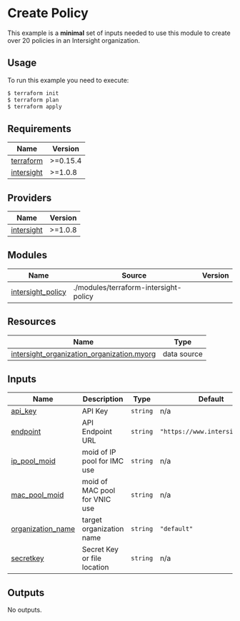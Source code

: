 # Create Policy

This example is a **minimal** set of inputs needed to use this module to create over 20 policies in an Intersight organization.

## Usage

To run this example you need to execute:

```bash
$ terraform init
$ terraform plan
$ terraform apply
```

## Requirements

| Name | Version |
|------|---------|
| <a name="requirement_terraform"></a> [terraform](#requirement\_terraform) | >=0.15.4 |
| <a name="requirement_intersight"></a> [intersight](#requirement\_intersight) | >=1.0.8 |

## Providers

| Name | Version |
|------|---------|
| <a name="provider_intersight"></a> [intersight](#provider\_intersight) | >=1.0.8 |

## Modules

| Name | Source | Version |
|------|--------|---------|
| <a name="module_intersight_policy"></a> [intersight\_policy](#module\_intersight\_policy) | ./modules/terraform-intersight-policy |  |

## Resources

| Name | Type |
|------|------|
| [intersight_organization_organization.myorg](https://registry.terraform.io/providers/CiscoDevNet/intersight/latest/docs/data-sources/organization_organization) | data source |

## Inputs

| Name | Description | Type | Default | Required |
|------|-------------|------|---------|:--------:|
| <a name="input_api_key"></a> [api\_key](#input\_api\_key) | API Key | `string` | n/a | yes |
| <a name="input_endpoint"></a> [endpoint](#input\_endpoint) | API Endpoint URL | `string` | `"https://www.intersight.com"` | no |
| <a name="input_ip_pool_moid"></a> [ip\_pool\_moid](#input\_ip\_pool\_moid) | moid of IP pool for IMC use | `string` | n/a | yes |
| <a name="input_mac_pool_moid"></a> [mac\_pool\_moid](#input\_mac\_pool\_moid) | moid of MAC pool for VNIC use | `string` | n/a | yes |
| <a name="input_organization_name"></a> [organization\_name](#input\_organization\_name) | target organization name | `string` | `"default"` | no |
| <a name="input_secretkey"></a> [secretkey](#input\_secretkey) | Secret Key or file location | `string` | n/a | yes |

## Outputs

No outputs.
